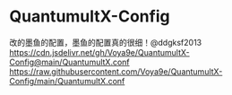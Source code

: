 ﻿# QuantumultX-Config
改的墨鱼的配置，墨鱼的配置真的很细！@ddgksf2013
https://cdn.jsdelivr.net/gh/Voya9e/QuantumultX-Config@main/QuantumultX.conf
https://raw.githubusercontent.com/Voya9e/QuantumultX-Config/main/QuantumultX.conf
